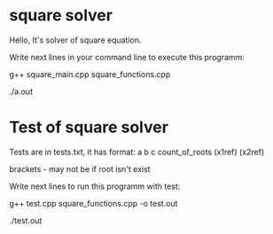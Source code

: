 # square solver
Hello, It's solver of square equation.


Write next lines in your command line to execute this programm:

g++ square_main.cpp square_functions.cpp

./a.out

# Test of square solver
Tests are in tests.txt, it has format: a b c count_of_roots (x1ref) (x2ref)

brackets - may not be if root isn't exist

Write next lines to run this programm with test:

g++ test.cpp square_functions.cpp -o test.out

./test.out

